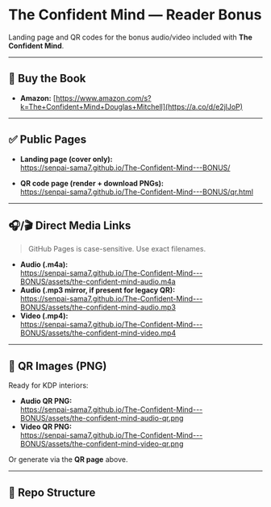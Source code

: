 # The Confident Mind — Reader Bonus

Landing page and QR codes for the bonus audio/video included with **The Confident Mind**.

---

## 📖 Buy the Book

- **Amazon:** [https://www.amazon.com/s?k=The+Confident+Mind+Douglas+Mitchell](https://a.co/d/e2jlJoP)

---

## ✅ Public Pages

- **Landing page (cover only):**  
  https://senpai-sama7.github.io/The-Confident-Mind---BONUS/

- **QR code page (render + download PNGs):**  
  https://senpai-sama7.github.io/The-Confident-Mind---BONUS/qr.html

---

## 🎧/🎬 Direct Media Links

> GitHub Pages is case-sensitive. Use exact filenames.

- **Audio (.m4a):**  
  https://senpai-sama7.github.io/The-Confident-Mind---BONUS/assets/the-confident-mind-audio.m4a
- **Audio (.mp3 mirror, if present for legacy QR):**  
  https://senpai-sama7.github.io/The-Confident-Mind---BONUS/assets/the-confident-mind-audio.mp3
- **Video (.mp4):**  
  https://senpai-sama7.github.io/The-Confident-Mind---BONUS/assets/the-confident-mind-video.mp4

---

## 🧾 QR Images (PNG)

Ready for KDP interiors:

- **Audio QR PNG:**  
  https://senpai-sama7.github.io/The-Confident-Mind---BONUS/assets/the-confident-mind-audio-qr.png
- **Video QR PNG:**  
  https://senpai-sama7.github.io/The-Confident-Mind---BONUS/assets/the-confident-mind-video-qr.png

Or generate via the **QR page** above.

---

## 🔧 Repo Structure

